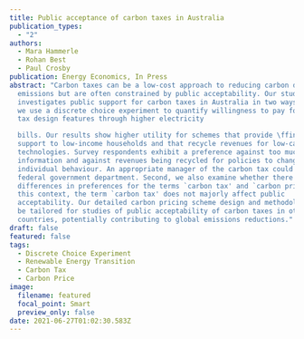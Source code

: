 ```yaml
---
title: Public acceptance of carbon taxes in Australia
publication_types:
  - "2"
authors:
  - Mara Hammerle
  - Rohan Best
  - Paul Crosby
publication: Energy Economics, In Press
abstract: "Carbon taxes can be a low-cost approach to reducing carbon dioxide
  emissions but are often constrained by public acceptability. Our study
  investigates public support for carbon taxes in Australia in two ways. First,
  we use a discrete choice experiment to quantify willingness to pay for carbon
  tax design features through higher electricity

  bills. Our results show higher utility for schemes that provide \ffinancial
  support to low-income households and that recycle revenues for low-carbon
  technologies. Survey respondents exhibit a preference against too much
  information and against revenues being recycled for policies to change
  individual behaviour. An appropriate manager of the carbon tax could be a
  federal government department. Second, we also examine whether there are
  differences in preferences for the terms `carbon tax' and `carbon price': in
  this context, the term `carbon tax' does not majorly affect public
  acceptability. Our detailed carbon pricing scheme design and methodology can
  be tailored for studies of public acceptability of carbon taxes in other
  countries, potentially contributing to global emissions reductions."
draft: false
featured: false
tags:
  - Discrete Choice Experiment
  - Renewable Energy Transition
  - Carbon Tax
  - Carbon Price
image:
  filename: featured
  focal_point: Smart
  preview_only: false
date: 2021-06-27T01:02:30.583Z
---
```

